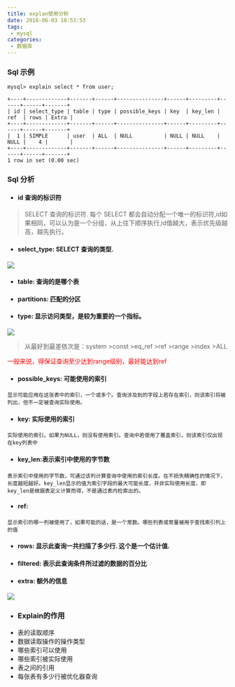 ```yaml
---
title: explan使用分析
date: 2018-06-03 18:53:53
tags: 
 - mysql
categories:
 - 数据库 
---
```


### Sql 示例


```
mysql> explain select * from user;

+----+-------------+-------+------+---------------+------+---------+------+------+-------+
| id | select_type | table | type | possible_keys | key  | key_len | ref  | rows | Extra |
+----+-------------+-------+------+---------------+------+---------+------+------+-------+
|  1 | SIMPLE      | user  | ALL  | NULL          | NULL | NULL    | NULL |    4 |       |
+----+-------------+-------+------+---------------+------+---------+------+------+-------+
1 row in set (0.00 sec)
```


### Sql 分析

- #### id 查询的标识符
>SELECT 查询的标识符. 每个 SELECT 都会自动分配一个唯一的标识符,id如果相同，可以认为是一个分组，从上往下顺序执行,id值越大，表示优先级越高，越先执行。

- #### select_type: SELECT 查询的类型.
![](https://mrliuqh.github.io/directionsImg/mysql/explan-selectType.png)

- #### table: 查询的是哪个表
<!--more-->
- #### partitions: 匹配的分区

- #### type: 显示访问类型，是较为重要的一个指标。
![](https://mrliuqh.github.io/directionsImg/mysql/explan-type.png)

> 从最好到最差依次是：system >const >eq_ref >ref >range >index >ALL

<font color=red>一般来说，得保证查询至少达到range级别，最好能达到ref </font>


- #### possible_keys: 可能使用的索引
`显示可能应用在这张表中的索引，一个或多个。查询涉及到的字段上若存在索引，则该索引将被列出，但不一定被查询实际使用。`

- #### key: 实际使用的索引
`实际使用的索引。如果为NULL，则没有使用索引。查询中若使用了覆盖索引，则该索引仅出现在key列表中`

- #### key_len:表示索引中使用的字节数
`表示索引中使用的字节数，可通过该列计算查询中使用的索引长度。在不损失精确性的情况下，长度越短越好。key_len显示的值为索引字段的最大可能长度，并非实际使用长度，即key_len是根据表定义计算而得，不是通过表内检索出的。`
 
- #### ref: 
`显示索引的哪一列被使用了，如果可能的话，是一个常数。哪些列表或常量被用于查找索引列上的值`

- #### rows: 显示此查询一共扫描了多少行. 这个是一个估计值.

- #### filtered: 表示此查询条件所过滤的数据的百分比

- #### extra: 额外的信息
![](https://mrliuqh.github.io/directionsImg/mysql/explan-extra.png)
- ### Explain的作用
- 表的读取顺序
- 数据读取操作的操作类型
- 哪些索引可以使用
- 哪些索引被实际使用
- 表之间的引用
- 每张表有多少行被优化器查询


